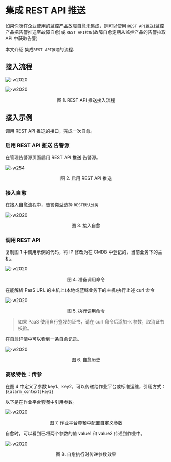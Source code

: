 # 集成 REST API 推送

如果你所在企业使用的监控产品故障自愈未集成，则可以使用 `REST API推送`(监控产品把告警推送至故障自愈)或 `REST API拉取`(故障自愈定期从监控产品的告警拉取 API 中获取告警)

本文介绍 集成`REST API推送`的流程.

## 接入流程

![-w2020](../assets/15381412682846.jpg)

![-w2020](../assets/15381413719557.jpg)
<center>图 1. REST API 推送接入流程</center>

## 接入示例

调用 REST API 推送的接口，完成一次自愈。

### 启用 REST API 推送 告警源

在管理告警源页面启用 REST API 推送 告警源。

![-w254](../assets/15381415072533.jpg)
<center>图 2. 启用 REST API 推送</center>

### 接入自愈

在接入自愈流程中，告警类型选择 `REST默认分类`

![-w2020](../assets/15381417577227.jpg)
<center>图 3. 接入自愈</center>

### 调用 REST API

复制图 1 中调用示例的代码，将 IP 修改为在 CMDB 中登记的，当前业务下的主机。

![-w2020](../assets/15381421775104.jpg)
<center>图 4. 准备调用命令</center>

在能解析 PaaS URL 的主机上(本地或蓝鲸业务下的主机)执行上述 curl 命令

![-w2020](../assets/15381425835734.jpg)
<center>图 5. 执行调用命令</center>

> 如果 PaaS 使用自行签发的证书，请在 curl 命令后添加-k 参数，取消证书校验。

在自愈详情中可以看到一条自愈记录。

![-w2020](../assets/15381426254105.jpg)
<center>图 6. 自愈历史</center>

### 高级特性：传参

在图 4 中定义了参数 key1、key2，可以传递给作业平台或标准运维，引用方式：`${alarm_context|key1}`

以下是在作业平台套餐中引用参数。

![-w2020](../assets/15381428250121.jpg)
<center>图 7. 作业平台套餐中配置自定义参数</center>

自愈时，可以看到已将两个参数的值 value1 和 value2 传递到作业中。

![-w2020](../assets/15381429910417.jpg)
<center>图 8. 自愈执行时传递参数效果</center>
